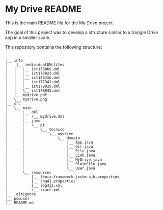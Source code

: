 # My Drive README
This is the main README file for the My Drive project.

The goal of this project was to develop a structure similar to a Google Drive app in a smaller scale.

This repository contains the following structure:

    .
    |__ info
    |	 |__ individualDMLfiles
    |   |   |__ ist173866.dml
    |   |   |__ ist173923.dml
    |   |   |__ ist176416.dml
    |   |   |__ ist177941.dml
    |   |   |__ ist178029.dml
    |   |   \__ ist178045.dml
    |   |__ mydrive.pdf
    |   \__ mydrive.png 
    |__ src
    |   \__ main
    |       |__ dml
    |       |   \__ mydrive.dml
    |       |__ java
    |       |   \__ pt
    |       |       \__ tecnico
    |       |           \__ mydrive
    |       |               \__ domain
    |       |                   |__ App.java
    |       |                   |__ Dir.java
    |       |                   |__ File.java
    |       |                   |__ Link.java
    |       |                   |__ MyDrive.java
    |       |                   |__ PlainFile.java
    |       |                   \__ User.java
    |       \__ resources
    |           |__ fenix-framework-jvstm-ojb.properties
    |           |__ log4j.properties
    |           |__ log4j2.xml
    |           \__ trace.xml
    |__ .gitignore
    |__ pom.xml
    |__ README.md
